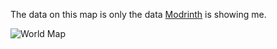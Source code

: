 The data on this map is only the data [Modrinth](https://modrinth.com/datapack/timo_11) is showing me.

![World Map](https://github.com/user-attachments/assets/cc54715a-25b8-4bac-8064-8cfc0ce15ba0)
